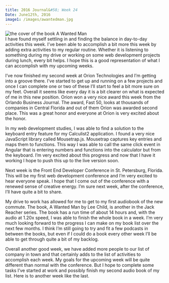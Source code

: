 ```yaml
---
title: 2016 Journal&#58; Week 24
Date: June12th, 2016
image1: /images/awantedman.jpg
---
```

<div class='images'>
<img src="{{ page.image1 }}" alt="the cover of the book A Wanted Man" />
</div>
I have found myself settling in and finding the balance in day-to-day activities this week. I’ve been able to accomplish a bit more this week by adding extra activities to my regular routine. Whether it is listening to something during my drive or working on some web development projects during lunch, every bit helps. I hope this is a good representation of what I can accomplish with my upcoming weeks.

I’ve now finished my second week at Orion Technologies and I’m getting into a groove there. I’ve started to get up and running on a few projects and once I can complete one or two of these I’ll start to feel a bit more sure on my feet. Overall it seems like every day it is a bit clearer on what is expected of me in this new position. Orion won a very nice award this week from the Orlando Business Journal. The award, Fast 50, looks at thousands of companies in Central Florida and out of them Orion was awarded second place. This was a great honor and everyone at Orion is very excited about the honor.

In my web development studies, I was able to find a solution to the keyboard entry feature for my Calculist2 application. I found a very nice JavaScript library called Mousetrap.js. Mousetrap captures key entries and maps them to functions. This way I was able to call the same click event in Angular that is entering numbers and functions into the calculator but from the keyboard. I’m very excited about this progress and now that I have it working I hope to push this up to the live version soon.

Next week is the Front End Developer Conference in St. Petersburg, Florida. This will be my first web development conference and I’m very excited to hear everyone speak. I hope that I come out of the conference with a renewed sense of creative energy. I’m sure next week, after the conference, I’ll have quite a bit to share.

My drive to work has allowed for me to get to my first audiobook of the new commute. The book, A Wanted Man by Lee Child, is another in the Jack Reacher series. The book has a run time of about 14 hours and, with the audio at 1.20x speed, I was able to finish the whole book in a week. I’m very much looking forward to the progress I can make on my book list over the next few months. I think I’m still going to try and fit a few podcasts in between the books, but even if I could do a book every other week I’ll be able to get through quite a bit of my backlog.

Overall another good week, we have added more people to our list of company in town and that certainly adds to the list of activities to accomplish each week. My goals for the upcoming week will be quite different than normal with the conference. But I hope to complete some tasks I’ve started at work and possibly finish my second audio book of my list. Here is to another week like the last.
